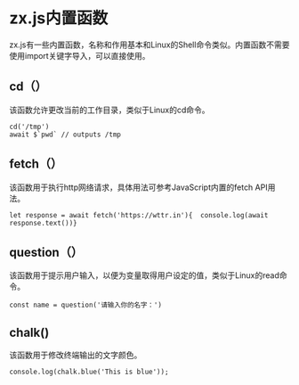 # zx.js内置函数

zx.js有一些内置函数，名称和作用基本和Linux的Shell命令类似。内置函数不需要使用import关键字导入，可以直接使用。

## cd（）
该函数允许更改当前的工作目录，类似于Linux的cd命令。

```
cd('/tmp')await $`pwd` // outputs /tmp
```

## fetch（）
该函数用于执行http网络请求，具体用法可参考JavaScript内置的fetch API用法。

```
let response = await fetch('https://wttr.in'){  console.log(await response.text())}
```



## question（）

该函数用于提示用户输入，以便为变量取得用户设定的值，类似于Linux的read命令。

	const name = question('请输入你的名字：')


## chalk()
该函数用于修改终端输出的文字颜色。
```
console.log(chalk.blue('This is blue'));
```
